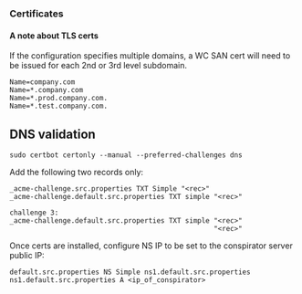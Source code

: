 ### Certificates

#### A note about TLS certs

If the configuration specifies multiple domains, a WC SAN cert will need 
to be issued for each 2nd or 3rd level subdomain.

```
Name=company.com
Name=*.company.com
Name=*.prod.company.com.
Name=*.test.company.com.
```

## DNS validation
`sudo certbot certonly --manual --preferred-challenges dns`

Add the following two records only:
```
_acme-challenge.src.properties TXT Simple "<rec>"
_acme-challenge.default.src.properties TXT simple "<rec>"

challenge 3:
_acme-challenge.default.src.properties TXT simple "<rec>"
                                                  "<rec>"
```

Once certs are installed, configure NS IP to be set to the conspirator server public IP:
```
default.src.properties NS Simple ns1.default.src.properties
ns1.default.src.properties A <ip_of_conspirator>
```